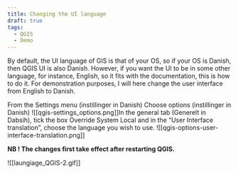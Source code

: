 ```yaml
---
title: Changing the UI language
draft: true
tags:
  - QGIS
  - Demo
---
```

By default, the UI language of GIS is that of your OS, so if your OS is Danish, then QGIS UI is also Danish. However, if you want the UI to be in some other language, for instance, English, so it fits with the documentation, this is how to do it.
For demonstration purposes, I will here change the user interface from English to Danish.

From the Settings menu (instillinger in Danish) Choose options (instillinger in Danish)
![[qgis-settings_options.png]]In the general tab (Generelt in Dabsih), tick the box Override System Local and in the “User Interface translation”, choose the language you wish to use. ![[qgis-options-user-interface-translation.png]]

**NB ! The changes first take effect after restarting QGIS.**

![[laungiage_QGIS-2.gif]]